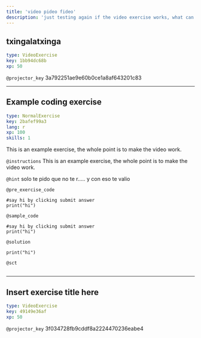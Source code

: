 ```yaml
---
title: 'video pideo fideo'
description: 'just testing again if the video exercise works, what can I do? I wont go over the audio until this is solved. What am I missing? I am not doing anything funny.'
---
```


## txingalatxinga

```yaml
type: VideoExercise
key: 1bb94dc68b
xp: 50
```

`@projector_key`
3a792251ae9e60b0ce1a8af643201c83

---

## Example coding exercise

```yaml
type: NormalExercise
key: 2bafef99a3
lang: r
xp: 100
skills: 1
```

This is an example exercise, the whole point is to make the video work.

`@instructions`
This is an example exercise, the whole point is to make the video work.

`@hint`
solo te pido que no te r..... y con eso te valio

`@pre_exercise_code`
```{r}
#say hi by clicking submit answer
print("hi")
```

`@sample_code`
```{r}
#say hi by clicking submit answer
print("hi")
```

`@solution`
```{r}
print("hi")
```

`@sct`
```{r}

```

---

## Insert exercise title here

```yaml
type: VideoExercise
key: 49149e36af
xp: 50
```

`@projector_key`
3f034728fb9cddf8a2224470236eabe4
